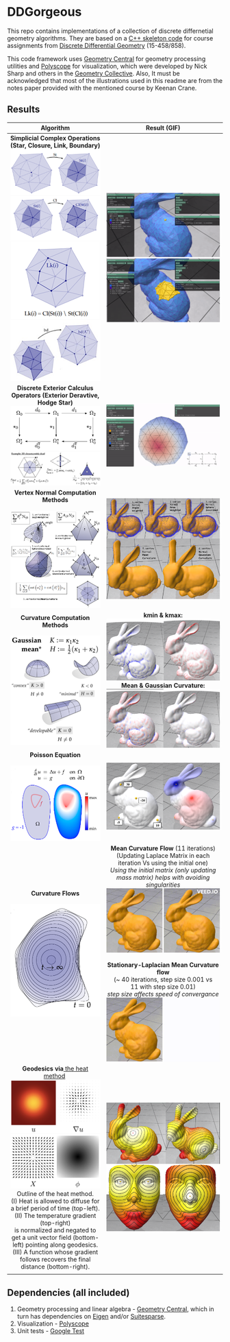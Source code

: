 # DDGorgeous

This repo contains implementations of a collection of discrete differnetial geometry algorithms. They are based on a [C++ skeleton code](https://github.com/GeometryCollective/ddg-exercises) for course assignments from [Discrete Differential Geometry](https://brickisland.net/DDGSpring2020/) (15-458/858).

This code framework uses [Geometry Central](https://github.com/nmwsharp/geometry-central) for geometry processing utilities and [Polyscope](https://github.com/nmwsharp/polyscope) for visualization, which were developed by Nick Sharp and others in the [Geometry Collective](http://geometry.cs.cmu.edu/). Also, It must be acknowledged that most of the illustrations used in this readme are from the notes paper provided with the mentioned course by Keenan Crane.

## Results

|                                                                                                                                                                                                                                                                             Algorithm                                                                                                                                                                                                                                                                             |                                                                                                                                                                                                                                              Result (GIF)                                                                                                                                                                                                                                              |
| :---------------------------------------------------------------------------------------------------------------------------------------------------------------------------------------------------------------------------------------------------------------------------------------------------------------------------------------------------------------------------------------------------------------------------------------------------------------------------------------------------------------------------------------------------------------: | :-----------------------------------------------------------------------------------------------------------------------------------------------------------------------------------------------------------------------------------------------------------------------------------------------------------------------------------------------------------------------------------------------------------------------------------------------------------------------------------------------------: |
|                                                                                                                                                          **Simplicial Complex Operations (Star, Closure, Link, Boundary)**<br />![img](image/README/1650891275357.png)<br />![img](image/README/1650891304489.png)<br />![img](image/README/1650891320023.png)<br />![img](image/README/1650891245290.png)                                                                                                                                                          |                                                                                                                                                                                                             ![img](image/README/1650890503193.png)<br />![img](image/README/1650890508006.png)                                                                                                                                                                                                             |
|                                                                                                                                                                                                **Discrete Exterior Calculus Operators (Exterior Deravtive, Hodge Star)**<br />![img](image/README/1650891936774.png)<br />![img](image/README/1650891955530.png)                                                                                                                                                                                                |                                                                                                                                                                                                                                  ![img](image/README/1650902675076.png)                                                                                                                                                                                                                                  |
|                                                                                                                                                                                                                               **Vertex Normal Computation Methods<br /><br />![1676067070587](image/README/1676067070587.png)**                                                                                                                                                                                                                               |                                                                                                                                                                                                                             ![1676072347255](image/README/1676072347255.png)                                                                                                                                                                                                                             |
|                                                                                                                                                                                                                                 **Curvature Computation Methods<br /><br />![1676070772224](image/README/1676070772224.png)**                                                                                                                                                                                                                                 |                                                                                                                                                                **kmin & kmax:**<br />![1676070259394](image/README/1676070259394.png)<br />**Mean & Gaussian Curvature:**<br />![1676070266904](image/README/1676070266904.png)                                                                                                                                                                |
|                                                                                                                                                                                                                                       **Poisson Equation<br /><br />![1676147668933](image/README/1676147668933.png)**                                                                                                                                                                                                                                       |                                                                                                                                                                                                                             ![1676148797658](image/README/1676148797658.png)                                                                                                                                                                                                                             |
|                                                                                                                                                                                                                                        **Curvature Flows<br /><br />![1676147729135](image/README/1676147729135.png)**                                                                                                                                                                                                                                        | **Mean Curvature Flow** (11 iterations)<br />(Updating Laplace Matrix in each iteration Vs using the initial one)<br />*Using the initial matrix (only updating mass matrix) helps with avoiding singularities*<br />![flow1](image/README/meancurvature1.gif)<br /><br />**Stationary-Laplacian Mean Curvature flow**<br />(~ 40 iterations, step size 0.001 vs 11 with step size 0.01)<br />*step size affects speed of convergance*<br />![flow2](image/README/meancurvature2.gif) |
| **Geodesics via**[ the heat method](https://www.cs.cmu.edu/~kmcrane/Projects/HeatMethod/) <br />![1676071513876](image/README/1676071513876.png)<br />![1676071566899](image/README/1676071566899.png)<br />Outline of the heat method. <br />(I) Heat is allowed to diffuse for a brief period of time (top-left). <br />(II) The temperature gradient (top-right) <br />is normalized and negated to get a unit vector field (bottom-left) pointing along geodesics. <br />(III) A function whose gradient follows recovers the final distance (bottom-right). |                                                                                                                                                                                                                             ![1676073261736](image/README/1676073261736.png)                                                                                                                                                                                                                             |
|                                                                                                                                                                                                                                                                                                                                                                                                                                                                                                                                                                  |                                                                                                                                                                                                                                                                                                                                                                                                                                                                                                        |

## Dependencies (all included)

1. Geometry processing and linear algebra - [Geometry Central](https://github.com/nmwsharp/geometry-central), which in turn has dependencies on [Eigen](https://eigen.tuxfamily.org) and/or [Suitesparse](https://people.engr.tamu.edu/davis/suitesparse.html).
2. Visualization - [Polyscope](https://github.com/nmwsharp/polyscope)
3. Unit tests - [Google Test](https://github.com/google/googletest)
